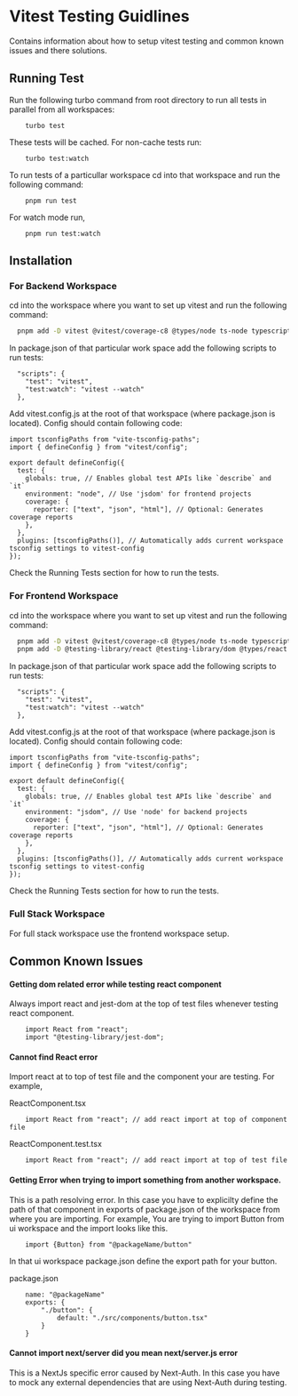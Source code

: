 # Vitest Testing Guidlines

Contains information about how to setup vitest testing and common known issues and there solutions.

## Running Test

Run the following turbo command from root directory to run all tests in parallel from all workspaces:

```
    turbo test
```

These tests will be cached. For non-cache tests run:

```
    turbo test:watch
```

To run tests of a particullar workspace cd into that workspace and run the following command:

```
    pnpm run test
```

For watch mode run,

```
    pnpm run test:watch
```

## Installation

### For Backend Workspace

cd into the workspace where you want to set up vitest and run the following command:

```bash
  pnpm add -D vitest @vitest/coverage-c8 @types/node ts-node typescript vite-tsconfig-paths
```

In package.json of that particular work space add the following scripts to run tests:

```
  "scripts": {
    "test": "vitest",
    "test:watch": "vitest --watch"
  },
```

Add vitest.config.js at the root of that workspace (where package.json is located). Config should contain following code:

```
import tsconfigPaths from "vite-tsconfig-paths";
import { defineConfig } from "vitest/config";

export default defineConfig({
  test: {
    globals: true, // Enables global test APIs like `describe` and `it`
    environment: "node", // Use 'jsdom' for frontend projects
    coverage: {
      reporter: ["text", "json", "html"], // Optional: Generates coverage reports
    },
  },
  plugins: [tsconfigPaths()], // Automatically adds current workspace tsconfig settings to vitest-config
});
```

Check the Running Tests section for how to run the tests.

### For Frontend Workspace

cd into the workspace where you want to set up vitest and run the following command:

```bash
  pnpm add -D vitest @vitest/coverage-c8 @types/node ts-node typescript vite-tsconfig-paths
  pnpm add -D @testing-library/react @testing-library/dom @types/react @types/react-dom @testing-library/user-event @testing-library/jest-dom
```

In package.json of that particular work space add the following scripts to run tests:

```
  "scripts": {
    "test": "vitest",
    "test:watch": "vitest --watch"
  },
```

Add vitest.config.js at the root of that workspace (where package.json is located). Config should contain following code:

```
import tsconfigPaths from "vite-tsconfig-paths";
import { defineConfig } from "vitest/config";

export default defineConfig({
  test: {
    globals: true, // Enables global test APIs like `describe` and `it`
    environment: "jsdom", // Use 'node' for backend projects
    coverage: {
      reporter: ["text", "json", "html"], // Optional: Generates coverage reports
    },
  },
  plugins: [tsconfigPaths()], // Automatically adds current workspace tsconfig settings to vitest-config
});
```

Check the Running Tests section for how to run the tests.

### Full Stack Workspace

For full stack workspace use the frontend workspace setup.

## Common Known Issues

#### Getting dom related error while testing react component

Always import react and jest-dom at the top of test files whenever testing react component.

```
    import React from "react";
    import "@testing-library/jest-dom";
```

#### Cannot find React error

Import react at to top of test file and the component your are testing.
For example,

ReactComponent.tsx

```
    import React from "react"; // add react import at top of component file
```

ReactComponent.test.tsx

```
    import React from "react"; // add react import at top of test file
```

#### Getting Error when trying to import something from another workspace.

This is a path resolving error. In this case you have to explicilty define the path of that component in exports of package.json of the workspace from where you are importing.
For example,
You are trying to import Button from ui workspace and the import looks like this.

```
    import {Button} from "@packageName/button"
```

In that ui workspace package.json define the export path for your button.

package.json

```
    name: "@packageName"
    exports: {
        "./button": {
            default: "./src/components/button.tsx"
        }
    }
```

#### Cannot import next/server did you mean next/server.js error

This is a NextJs specific error caused by Next-Auth.
In this case you have to mock any external dependencies that are using Next-Auth during testing.
